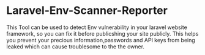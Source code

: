 # Laravel-Env-Scanner-Reporter
This Tool can be used to detect Env vulnerability in your laravel website framework, so you can fix it before publicshing your site publicly. This helps you prevent your precious information,passwords and API keys from being leaked which can cause troublesome to the the owner. 
